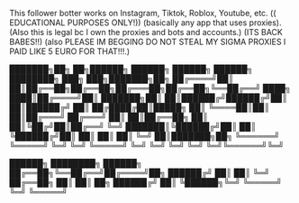 This follower botter works on Instagram, Tiktok, Roblox, Youtube, etc. (( EDUCATIONAL PURPOSES ONLY!)) (basically any app that uses proxies).
(Also this is legal bc I own the proxies and bots and accounts.) (ITS BACK BABES!!) (also PLEASE IM BEGGING DO NOT STEAL MY SIGMA PROXIES I PAID LIKE 5 EURO FOR THAT!!!.)







███████╗██╗   ██╗██████╗ ██████╗  ██████╗ ██████╗ ████████╗    ███╗   ███╗███████╗██╗
██╔════╝██║   ██║██╔══██╗██╔══██╗██╔═══██╗██╔══██╗╚══██╔══╝    ████╗ ████║██╔════╝██║
███████╗██║   ██║██████╔╝██████╔╝██║   ██║██████╔╝   ██║       ██╔████╔██║█████╗  ██║
╚════██║██║   ██║██╔═══╝ ██╔═══╝ ██║   ██║██╔══██╗   ██║       ██║╚██╔╝██║██╔══╝  ╚═╝
███████║╚██████╔╝██║     ██║     ╚██████╔╝██║  ██║   ██║       ██║ ╚═╝ ██║███████╗██╗
╚══════╝ ╚═════╝ ╚═╝     ╚═╝      ╚═════╝ ╚═╝  ╚═╝   ╚═╝       ╚═╝     ╚═╝╚══════╝╚═╝
                                                                                                                                                      
██████╗ ████████╗ ██████╗   
██╔══██╗╚══██╔══╝██╔════╝██╗
██████╔╝   ██║   ██║     ╚═╝
██╔══██╗   ██║   ██║     ██╗
██████╔╝   ██║   ╚██████╗╚═╝
╚═════╝    ╚═╝    ╚═════╝   
                            
                                 
                                 
                                 
